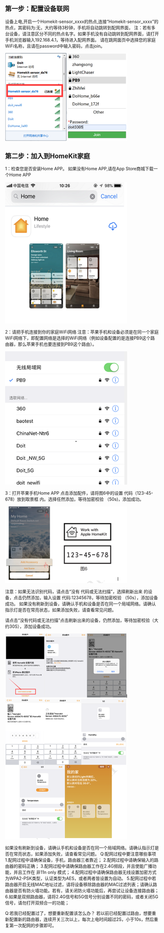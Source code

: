 ## 第一步：配置设备联网

设备上电,开启一个Homekit-sensor_xxxx的热点,连接“Homekit-sensor_xxxx”的热点，其密码为:无，大约等待3秒钟，手机将自动跳转到配网界面，
注：若有多台设备，请注意区分不同的热点名字。如果手机没有自动跳转到配网界面，请打开手机浏览器输入192.168.4.1，等待进入配网界面。
请在跳网面页中选择您的家庭WiFi名称，且请在password中输入密码，点击join。

<img src="../README_IMAGE/4.png" width="400" />

## 第二步：加入到HomeKit家庭
1：检查您是否安装Home APP。
如果没有Home APP,请在App Store商城下载一个Home APP

<img src="../README_IMAGE/5.png" width="400" />

2：请把手机连接到你的家庭WiFi网络
注意：苹果手机和设备必须是在同一个家庭WiFi网络下，即配置网络是选择的WiFi网络（例如设备配置的是连接PB9这个路由器，那么苹果手机也要连接到PB9这个路由）。

<img src="../README_IMAGE/6.png" width="400" />

3：打开苹果手机Home APP 点击添加配件，请将图6中的设置 代码（123-45-678）放到取景框 内。选择任然添加，等待加密校验 （50s)，添加成功。

<img src="../README_IMAGE/7.png" width="400" />

注意：如果无法识别代码，请点击“没有 代码或无法扫描”，选择刷新出来 的设备，点击仍然添加，输入设置 代码:12345678，等待加密校验 （50s），添加设备成功。
如果没有刷新到设备，请确认手机和设备是否在同一个局域网络。请确认指示灯是否在常亮状态，如果添加失败，请查看常见问题。

请点击“没有代码或无法扫描”点击刷新出来的设备，仍然添加，等待加密校验（大约30S），添加设备成功。

<img src="../README_IMAGE/8.png" width="400" />

<img src="../README_IMAGE/9.png" width="400" />

如果没有刷新到设备，请确认手机和设备是否在同一个局域网络。请确认指示灯是否在常亮状态，如果添加失败，请查看常见问题。
Q:配网过程中要注意哪些事项
1.配网过程中请确保设备，手机，路由器三者靠近；
2.配网过程中请确保输入的路由器的密码正确；
3.配网过程中请确保路由器工作在2.4G频段，并且使能广播功能，并且工作在 非11n only 模式；
4.配网过程中请确保路由器无线设置加密方式为WPA2-PSK类型，认证类型为AES，或者两者皆设置为自动。
5.配网过程中若路由器开启无线MAC地址过滤，请将设备移除路由器的MAC过滤列表；请确认路由器是否有防火墙功能。若有，请关闭防火墙功能后，再尝试让设备连接路由器；
6.如果是双频路由器，请将2.4G信号和5G信号分别设置不同的密码，或者关闭5G信号，请勿打开双频合一的功能；

Q:若我已经配置过了，想要重新配置该怎么办？
若以前已经配置过路由，想要重新配置新的路由器，连续开关三次以上，每次上电时间超过2S，小于10s，然后重复第一次配网的步骤即可。
